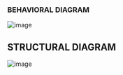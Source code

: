 ### BEHAVIORAL DIAGRAM


![image](https://user-images.githubusercontent.com/98875588/155704973-eff9006c-984f-4128-9d08-c074339a0882.png)




## STRUCTURAL DIAGRAM


![image](https://user-images.githubusercontent.com/98875588/155717887-2fa8e473-9fa0-4223-8f84-13ba9176cd86.png)
















